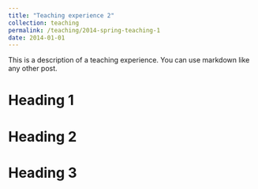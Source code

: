 ```yaml
---
title: "Teaching experience 2"
collection: teaching
permalink: /teaching/2014-spring-teaching-1
date: 2014-01-01
---
```


This is a description of a teaching experience. You can use markdown like any other post.

Heading 1
======

Heading 2
======

Heading 3
======
